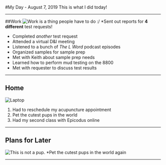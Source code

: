 ﻿#My Day - August 7, 2019
This is what I did today!
***
##Work
![Work is a thing people have to do :/](http://lorempixel.com/output/business-q-c-640-480-7.jpg)
*Sent out reports for **4 different** test requests!
* Completed _another_ test request
* Attended a virtual D&I meeting
* Listened to a bunch of _The L Word_ podcast episodes
* Organized samples for sample prep
* Met with Keith about sample prep needs
* Learned how to perform mud testing on the 8800
* Met with requester to discuss test results
***
## Home
![Laptop](http://lorempixel.com/output/technics-q-c-640-480-3.jpg)
1. Had to reschedule my acupuncture appointment
2. Pet the cutest pups in the world
3. Had my second class with Epicodus online
***
## Plans for Later
![This is not a pup.](http://lorempixel.com/output/animals-q-c-640-480-10.jpg)
*Pet the cutest pups in the world again
***
